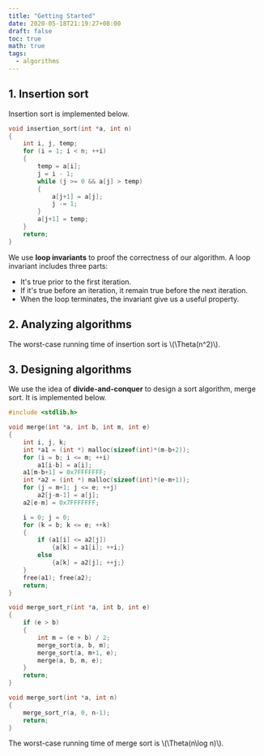 ```yaml
---
title: "Getting Started"
date: 2020-05-18T21:19:27+08:00
draft: false
toc: true
math: true
tags:
  - algorithms
---
```


## 1. Insertion sort

Insertion sort is implemented below.

```c
void insertion_sort(int *a, int n)
{
    int i, j, temp;
    for (i = 1; i < n; ++i)
    {
        temp = a[i];
        j = i - 1;
        while (j >= 0 && a[j] > temp)
        {
            a[j+1] = a[j];
            j -= 1;
        }
        a[j+1] = temp;
    }
    return;
}
```

We use **loop invariants** to proof the correctness of our algorithm.
A loop invariant includes three parts:

* It's true prior to the first iteration.
* If it's true before an iteration, it remain true before the next iteration.
* When the loop terminates, the invariant give us a useful property.

## 2. Analyzing algorithms

The worst-case running time of insertion sort is \\(\Theta(n^2)\\).

## 3. Designing algorithms

We use the idea of **divide-and-conquer** to design a sort algorithm,
merge sort.
It is implemented below.

```c
#include <stdlib.h>

void merge(int *a, int b, int m, int e)
{
    int i, j, k;
    int *a1 = (int *) malloc(sizeof(int)*(m-b+2));
    for (i = b; i <= m; ++i)
        a1[i-b] = a[i];
    a1[m-b+1] = 0x7FFFFFFF;
    int *a2 = (int *) malloc(sizeof(int)*(e-m+1));
    for (j = m+1; j <= e; ++j)
        a2[j-m-1] = a[j];
    a2[e-m] = 0x7FFFFFFF;

    i = 0; j = 0;
    for (k = b; k <= e; ++k)
    {
        if (a1[i] <= a2[j])
            {a[k] = a1[i]; ++i;}
        else
            {a[k] = a2[j]; ++j;}
    }
    free(a1); free(a2);
    return;
}

void merge_sort_r(int *a, int b, int e)
{
    if (e > b)
    {
        int m = (e + b) / 2;
        merge_sort(a, b, m);
        merge_sort(a, m+1, e);
        merge(a, b, m, e);
    }
    return;
}

void merge_sort(int *a, int n)
{
    merge_sort_r(a, 0, n-1);
    return;
}
```

The worst-case running time of merge sort is \\(\Theta(n\log n)\\).

